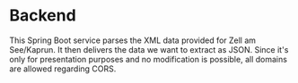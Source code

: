 # Backend

This Spring Boot service parses the XML data provided for Zell am See/Kaprun.
It then delivers the data we want to extract as JSON.
Since it's only for presentation purposes and no modification is possible, all domains are allowed regarding CORS.
